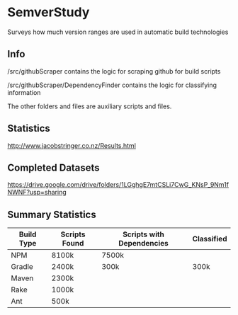 # SemverStudy
Surveys how much version ranges are used in automatic build technologies

## Info
/src/githubScraper contains the logic for scraping github for build scripts

/src/githubScraper/DependencyFinder contains the logic for classifying information

The other folders and files are auxiliary scripts and files.

## Statistics
http://www.jacobstringer.co.nz/Results.html

## Completed Datasets
https://drive.google.com/drive/folders/1LGghgE7mtCSLi7CwG_KNsP_9Nm1fNWNF?usp=sharing

## Summary Statistics
Build Type | Scripts Found | Scripts with Dependencies | Classified
---|---|---|---
NPM | 8100k | 7500k | 
Gradle | 2400k | 300k | 300k
Maven | 2300k | | 
Rake | 1000k | | 
Ant | 500k | | 

